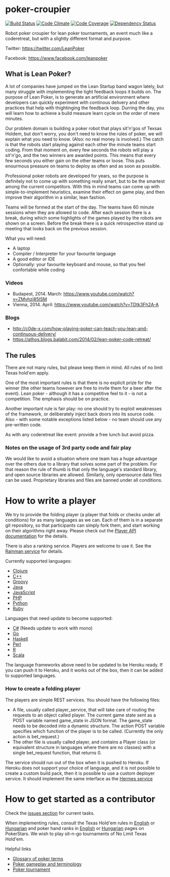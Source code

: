 poker-croupier
==============

[![Build Status](https://travis-ci.org/lean-poker/poker-croupier.png?branch=master)](https://travis-ci.org/lean-poker/poker-croupier) [![Code Climate](https://codeclimate.com/github/lean-poker/poker-croupier.png)](https://codeclimate.com/github/lean-poker/poker-croupier) [![Code Coverage](https://codeclimate.com/github/lean-poker/poker-croupier/coverage.png)](https://codeclimate.com/github/lean-poker/poker-croupier) [![Dependency Status](https://gemnasium.com/lean-poker/poker-croupier.png)](https://gemnasium.com/lean-poker/poker-croupier)

Robot poker croupier for lean poker tournaments, an event much like a coderetreat, but with a slightly different format and purpose.

Twitter: https://twitter.com/LeanPoker

Facebook: https://www.facebook.com/leanpoker

## What is Lean Poker?

A lot of companies have jumped on the Lean Startup band wagon lately, but many struggle with implementing the tight feedback loops it builds on. The purpose of Lean Poker, is to generate an artificial environment where developers can quickly experiment with continous delivery and other practices that help with thightinging the feedback loop. Durring the day, you will learn how to achieve a build measure learn cycle on the order of mere minutes.

Our problem domain is building a poker robot that plays sit'n'gos of Texsas Holdem, but don't worry, you don't need to know the rules of poker, we will explain what you need to know. (Also: no real money is involved.) The catch is that the robots start playing against each other the minute teams start coding. From that moment on, every few seconds the robots will play a sit'n'go, and the two winners are awarded points. This means that every few seconds you either gain on the other teams or loose. This puts enourmous preasure on teams to deploy as often and as soon as possible. 

Professional poker robots are developed for years, so the purpose is definitely not to come up with something really smart, but to be the smartest among the current competitors. With this in mind teams can come up with simple-to-implement heuristics, examine their effect on game play, and then improve their algorithm in a similar, lean fashion.

Teams will be formed at the start of the day. The teams have 60 minute sessions when they are allowed to code. After each session there is a break, during which some highlights of the games played by the robots are shown on a screen. Before the break there is a quick retrospective stand up meeting that looks back on the previous session.

What you will need: 
- A laptop 
- Compiler / Interpreter for your favourite language
- A good editor or IDE
- Optionally: your favourite keyboard and mouse, so that you feel confortable while coding

### Videos

- Budapest, 2014. March: https://www.youtube.com/watch?v=ZMvhzj85ISM
- Vienna, 2014. April: https://www.youtube.com/watch?v=TDtk3Fh2A-A

### Blogs

- http://c0de-x.com/how-playing-poker-can-teach-you-lean-and-continuous-delivery/
- https://athos.blogs.balabit.com/2014/02/lean-poker-code-retreat/

## The rules

There are not many rules, but please keep them in mind. All rules of no limit Texas hold'em apply.

One of the most important rules is that there is no explicit prize for the winner (the other teams however are free to invite them for a beer after the event). Lean poker - although it has a competitive feel to it - is not a competition. The emphasis should be on practice.

Another important rule is fair play: no one should try to exploit weaknesses of the framework, or deliberately inject back doors into its source code. Also - with some notable exceptions listed below - no team should use any pre-written code.

As with any coderetreat like event: provide a free lunch but avoid pizza.

### Notes on the usage of 3rd party code and fair play

We would like to avoid a situation where one team has a huge advantage over the others due to a library that solves some part of the problem. For that reason the rule of thumb is that only the language's standard library, and open source libraries are allowed. Similarly, only opensource data files can be used. Proprietary libraries and files are banned under all conditions.

# How to write a player

We try to provide the folding player (a player that folds or checks under all conditions) for as many languages as we can. Each of them is in a separate git repository, so that participants can simply fork them, and start working on their algorithms right away. Please check out the [Player API documentation](https://github.com/lean-poker/poker-croupier/wiki/Player-API) for the details.

There is also a ranking service. Players are welcome to use it. See the [Rainman service](https://github.com/lean-poker/rainman) for details.

Currently supported languages:
- [Clojure](https://github.com/lean-poker/poker-player-clojure)
- [C++](https://github.com/lean-poker/poker-player-cpp)
- [Groovy](https://github.com/lean-poker/poker-player-groovy)
- [Java](http://github.com/lean-poker/poker-player-java)
- [JavaScript](http://github.com/lean-poker/poker-player-js)
- [PHP](http://github.com/lean-poker/poker-player-php)
- [Python](https://github.com/lean-poker/poker-player-python)
- [Ruby](http://github.com/lean-poker/poker-player-ruby)

Languages that need update to become supported:
- [C#](https://github.com/peitor/poker-player-csharp) (Needs update to work with mono)
- [Go](https://github.com/ziegfried/poker-player-go)
- [Haskell](https://github.com/lean-poker/poker-player-haskell)
- [Perl](http://github.com/ferki/poker-player-perl)
- [R](https://github.com/chochkov/poker-player-R)
- [Scala](https://github.com/klausbayrhammer/poker-player-scala)

The language frameworks above need to be updated to be Heroku ready. If you can push it to Heroku, and it works out of the box, then it can be added to supported languages. 

### How to create a folding player

The players are simple REST services. You should have the following files:
- A file, usually called player\_service, that will take care of routing the requests to an object called player. The current game state sent as a POST variable named game\_state in JSON format. The game\_state needs to be decoded into a dynamic structure. The action POST variable specifies which function of the player is to be called. (Currently the only action is bet_request.)
- The other file is usually called player, and contains a Player class (or equivalent structure in languages where there are no classes) with a single bet_request function, that returns 0.

The service should run out of the box when it is pushed to Heroku. If Heroku does not support your choice of language, and it is not possible to create a custom build pack, then it is possible to use a custom deployer service. It should implement the same interface as the [Hermes service](https://github.com/lean-poker/hermes)

# How to get started as a contributor

Check the [issues section](https://github.com/devill/poker-croupier/issues) for current tasks. 

When implementing rules, consult the Texas Hold'em rules in [English](http://www.pokerstars.com/poker/games/texas-holdem/) or  [Hungarian](http://www.pokerstars.hu/poker/games/texas-holdem/) and poker hand ranks in [English](http://www.pokerstars.com/poker/games/rules/hand-rankings/) or [Hungarian](http://www.pokerstars.hu/poker/games/rules/hand-rankings/)  pages on PokerStars. We wish to play sit-n-go tournaments of No Limit Texas Hold'em.

Helpful links
- [Glossary of poker terms](http://en.wikipedia.org/wiki/Glossary_of_poker_terms)
- [Poker gameplay and terminology](http://en.wikipedia.org/wiki/Category:Poker_gameplay_and_terminology)
- [Poker tournament](http://en.wikipedia.org/wiki/Poker_tournament)


